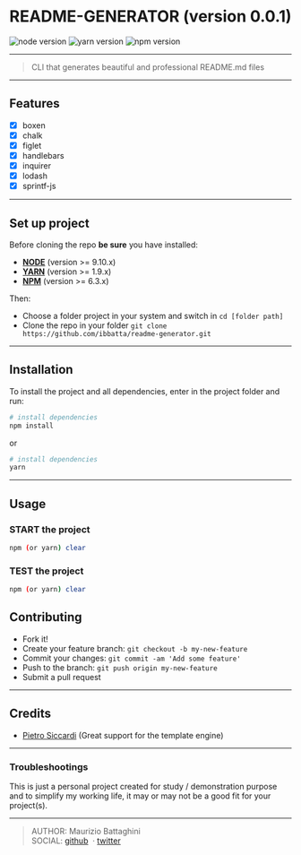 # **README-GENERATOR** (version 0.0.1)

![node version](https://img.shields.io/badge/node->=9.10.x-brightgreen.svg)
![yarn version](https://img.shields.io/badge/yarn->=1.9.x-brightgreen.svg)
![npm version](https://img.shields.io/badge/npm->=6.3.x-brightgreen.svg)

---

> CLI that generates beautiful and professional README.md files

---

## **Features**

- [x] boxen
- [x] chalk
- [x] figlet
- [x] handlebars
- [x] inquirer
- [x] lodash
- [x] sprintf-js

---

## **Set up project**

Before cloning the repo **be sure** you have installed:

- [**NODE**](https://www.google.com/search?q=how+to+install+node) (version >= 9.10.x)
- [**YARN**](https://www.google.com/search?q=how+to+install+yarn) (version >= 1.9.x)
- [**NPM**](https://www.google.com/search?q=how+to+install+npm) (version >= 6.3.x)

Then:

- Choose a folder project in your system and switch in `cd [folder path]`
- Clone the repo in your folder `git clone https://github.com/ibbatta/readme-generator.git`

---

## **Installation**

To install the project and all dependencies, enter in the project folder and run:

```bash
# install dependencies
npm install
```

or

```bash
# install dependencies
yarn
```

---

## **Usage**

### START the project

```bash
npm (or yarn) clear
```

### TEST the project

```bash
npm (or yarn) clear
```


## **Contributing**

- Fork it!
- Create your feature branch: `git checkout -b my-new-feature`
- Commit your changes: `git commit -am 'Add some feature'`
- Push to the branch: `git push origin my-new-feature`
- Submit a pull request

---

## **Credits**

- [Pietro Siccardi](http://github.com/pietrosiccardi) (Great support for the template engine)

---

### **Troubleshootings**

This is just a personal project created for study / demonstration purpose and to simplify my working life, it may or may
not be a good fit for your project(s).

---

> AUTHOR: Maurizio Battaghini\
> SOCIAL: [github](https://github.com/ibbatta)
&nbsp;&middot;&nbsp;[twitter](https://twitter.com/battago)
